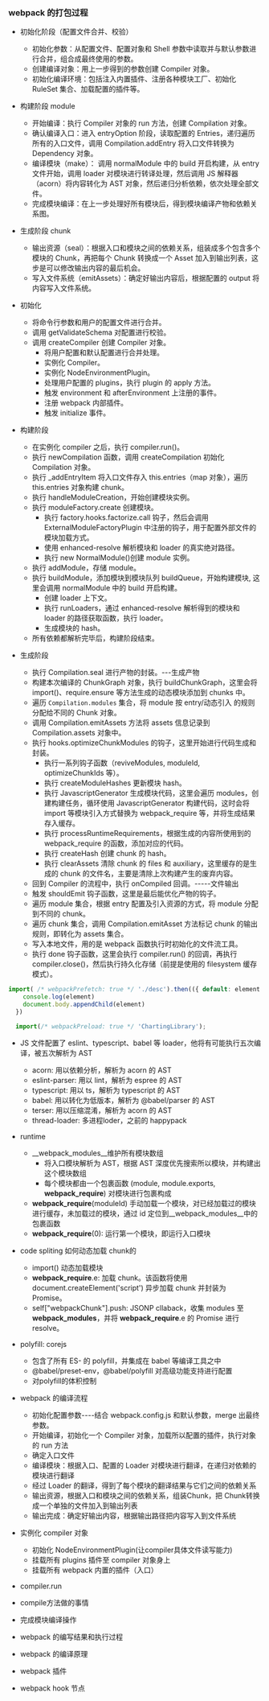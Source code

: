 ### webpack 的打包过程



+ 初始化阶段（配置文件合并、校验）
  + 初始化参数：从配置文件、配置对象和 Shell 参数中读取并与默认参数进行合并，组合成最终使用的参数。
  + 创建编译对象：用上一步得到的参数创建 Compiler 对象。
  + 初始化编译环境：包括注入内置插件、注册各种模块工厂、初始化 RuleSet 集合、加载配置的插件等。
+ 构建阶段 module
  + 开始编译：执行 Compiler 对象的 run 方法，创建 Compilation 对象。
  + 确认编译入口：进入 entryOption 阶段，读取配置的 Entries，递归遍历所有的入口文件，调用 Compilation.addEntry 将入口文件转换为 Dependency 对象。
  + 编译模块（make）： 调用 normalModule 中的 build 开启构建，从 entry 文件开始，调用 loader 对模块进行转译处理，然后调用 JS 解释器（acorn）将内容转化为 AST 对象，然后递归分析依赖，依次处理全部文件。
  + 完成模块编译：在上一步处理好所有模块后，得到模块编译产物和依赖关系图。
+ 生成阶段 chunk
  + 输出资源（seal）：根据入口和模块之间的依赖关系，组装成多个包含多个模块的 Chunk，再把每个 Chunk 转换成一个 Asset 加入到输出列表，这步是可以修改输出内容的最后机会。
  + 写入文件系统（emitAssets）：确定好输出内容后，根据配置的 output 将内容写入文件系统。

+ 初始化
  + 将命令行参数和用户的配置文件进行合并。
  + 调用 getValidateSchema 对配置进行校验。
  + 调用 createCompiler 创建 Compiler 对象。
    + 将用户配置和默认配置进行合并处理。
    + 实例化 Compiler。
    + 实例化 NodeEnvironmentPlugin。
    + 处理用户配置的 plugins，执行 plugin 的 apply 方法。
    + 触发 environment 和 afterEnvironment 上注册的事件。
    + 注册 webpack 内部插件。
    + 触发 initialize 事件。
+ 构建阶段
  + 在实例化 compiler 之后，执行 compiler.run()。
  + 执行 newCompilation 函数，调用 createCompilation 初始化 Compilation 对象。
  + 执行 _addEntryItem 将入口文件存入 this.entries（map 对象），遍历 this.entries 对象构建 chunk。
  + 执行 handleModuleCreation，开始创建模块实例。
  + 执行 moduleFactory.create 创建模块。
    + 执行 factory.hooks.factorize.call 钩子，然后会调用 ExternalModuleFactoryPlugin 中注册的钩子，用于配置外部文件的模块加载方式。
    + 使用 enhanced-resolve 解析模块和 loader 的真实绝对路径。
    + 执行 new NormalModule()创建 module 实例。
  + 执行 addModule，存储 module。
  + 执行 buildModule，添加模块到模块队列 buildQueue，开始构建模块, 这里会调用 normalModule 中的 build 开启构建。
    + 创建 loader 上下文。
    + 执行 runLoaders，通过 enhanced-resolve 解析得到的模块和 loader 的路径获取函数，执行 loader。
    + 生成模块的 hash。
  + 所有依赖都解析完毕后，构建阶段结束。
+ 生成阶段
  + 执行 Compilation.seal 进行产物的封装。---生成产物
  + 构建本次编译的 ChunkGraph 对象，执行 buildChunkGraph，这里会将 import()、require.ensure 等方法生成的动态模块添加到 chunks 中。
  + 遍历 `Compilation.modules` 集合，将 module 按 entry/动态引入 的规则分配给不同的 Chunk 对象。
  + 调用 Compilation.emitAssets 方法将 assets 信息记录到 Compilation.assets 对象中。
  + 执行 hooks.optimizeChunkModules 的钩子，这里开始进行代码生成和封装。
    + 执行一系列钩子函数（reviveModules, moduleId, optimizeChunkIds 等）。
    + 执行 createModuleHashes 更新模块 hash。
    + 执行 JavascriptGenerator 生成模块代码，这里会遍历 modules，创建构建任务，循环使用 JavascriptGenerator 构建代码，这时会将 import 等模块引入方式替换为 webpack_require 等，并将生成结果存入缓存。
    + 执行 processRuntimeRequirements，根据生成的内容所使用到的 webpack_require 的函数，添加对应的代码。
    + 执行 createHash 创建 chunk 的 hash。
    + 执行 clearAssets 清除 chunk 的 files 和 auxiliary，这里缓存的是生成的 chunk 的文件名，主要是清除上次构建产生的废弃内容。
  + 回到 Compiler 的流程中，执行 onCompiled 回调。-----文件输出​
  + 触发 shouldEmit 钩子函数，这里是最后能优化产物的钩子。
  + 遍历 module 集合，根据 entry 配置及引入资源的方式，将 module 分配到不同的 chunk。
  + 遍历 chunk 集合，调用 Compilation.emitAsset 方法标记 chunk 的输出规则，即转化为 assets 集合。
  + 写入本地文件，用的是 webpack 函数执行时初始化的文件流工具。
  + 执行 done 钩子函数，这里会执行 compiler.run() 的回调，再执行 compiler.close()，然后执行持久化存储（前提是使用的 filesystem 缓存模式）。

```javascript
import( /* webpackPrefetch: true */ './desc').then(({ default: element }) => {
    console.log(element)
    document.body.appendChild(element)
  })

  import(/* webpackPreload: true */ 'ChartingLibrary');
```

  - JS 文件配置了 eslint、typescript、babel 等 loader，他将有可能执行五次编译，被五次解析为 AST
    - acorn: 用以依赖分析，解析为 acorn 的 AST
    - eslint-parser: 用以 lint，解析为 espree 的 AST
    - typescript: 用以 ts，解析为 typescript 的 AST
    - babel: 用以转化为低版本，解析为 @babel/parser 的 AST
    - terser: 用以压缩混淆，解析为 acorn 的 AST
    - thread-loader: 多进程loder，之前的 happypack
- runtime
  - __webpack_modules__维护所有模块数组
    - 将入口模块解析为 AST，根据 AST 深度优先搜索所以模块，并构建出这个模块数组
    - 每个模块都由一个包裹函数 (module, module.exports, __webpack_require__) 对模块进行包裹构成
  - __webpack_require__(moduleId) 手动加载一个模块，对已经加载过的模块进行缓存，未加载过的模块，通过 id 定位到__webpack_modules__中的包裹函数
  - __webpack_require__(0): 运行第一个模块，即运行入口模块
- code spliting 如何动态加载 chunk的
  - import() 动态加载模块
  - __webpack_require__.e: 加载 chunk。该函数将使用 document.createElement('script') 异步加载 chunk 并封装为 Promise。
  - self["webpackChunk"].push: JSONP cllaback，收集 modules 至 __webpack_modules__，并将 __webpack_require__.e 的 Promise 进行 resolve。

- polyfill: corejs
  - 包含了所有 ES- 的 polyfill，并集成在 babel 等编译工具之中
  - @babel/preset-env，@babel/polyfill 对高级功能支持进行配置
  - 对polyfill的体积控制


- webpack 的编译流程
  - 初始化配置参数----结合 webpack.config.js 和默认参数，merge 出最终参数。
  - 开始编译，初始化一个 Compiler 对象，加载所以配置的插件，执行对象的 run 方法
  - 确定入口文件
  - 编译模块：根据入口、配置的 Loader 对模块进行翻译，在递归对依赖的模块进行翻译
  - 经过 Loader 的翻译，得到了每个模块的翻译结果与它们之间的依赖关系
  - 输出资源，根据入口和模块之间的依赖关系，组装Chunk，把 Chunk转换成一个单独的文件加入到输出列表
  - 输出完成：确定好输出内容，根据输出路径把内容写入到文件系统

- 实例化 compiler 对象
  - 初始化 NodeEnvironmentPlugin(让compiler具体文件读写能力)
  - 挂载所有 plugins 插件至 compiler 对象身上
  - 挂载所有 webpack 内置的插件（入口）
- compiler.run
- compile方法做的事情
- 完成模块编译操作
- webpack 的编写结果和执行过程
- webpack 的编译原理
- webpack 插件
- webpack hook 节点
